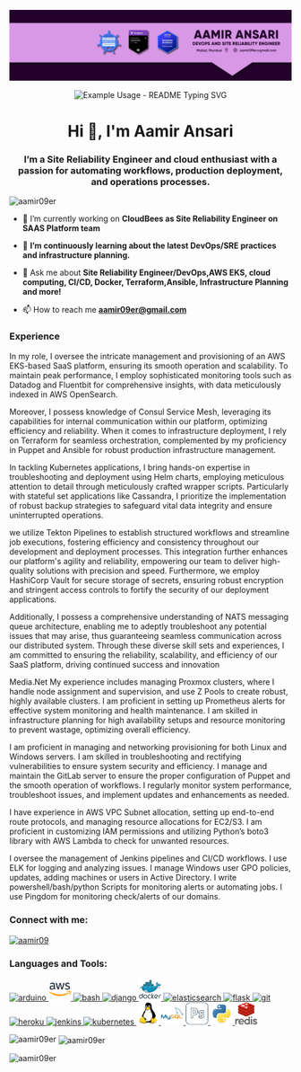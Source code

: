<p align="center">
   <img src="DevOps.jpeg">
 
</p>
<p align="center">
  <img src="https://readme-typing-svg.demolab.com/?lines=Welcome to my Github!!&font=Fira%Code&center=true&width=380&height=50&duration=4000&pause=1000" alt="Example Usage - README Typing SVG">
</p>



<h1 align="center">Hi 👋, I'm Aamir Ansari</h1>
<h3 align="center">I’m a Site Reliability Engineer and cloud enthusiast with a passion for automating workflows, production deployment, and operations processes.</h3>

<p align="left"> <img src="https://komarev.com/ghpvc/?username=aamir09er&label=Profile%20views&color=0e75b6&style=flat" alt="aamir09er" /> </p>

- 🔭 I’m currently working on **CloudBees as Site Reliability Engineer on SAAS Platform team**

- 🌱 **I’m continuously learning about the latest DevOps/SRE practices and infrastructure planning.**

- 💬 Ask me about **Site Reliability Engineer/DevOps,AWS EKS, cloud computing, CI/CD, Docker, Terraform,Ansible, Infrastructure Planning and more!**

- 📫 How to reach me **aamir09er@gmail.com**

<h3> Experience</h3>

In my role, I oversee the intricate management and provisioning of an AWS EKS-based SaaS platform, ensuring its smooth operation and scalability. To maintain peak performance, I employ sophisticated monitoring tools such as Datadog and Fluentbit for comprehensive insights, with data meticulously indexed in AWS OpenSearch.

Moreover, I possess knowledge of Consul Service Mesh, leveraging its capabilities for internal communication within our platform, optimizing efficiency and reliability. When it comes to infrastructure deployment, I rely on Terraform for seamless orchestration, complemented by my proficiency in Puppet and Ansible for robust production infrastructure management.

In tackling Kubernetes applications, I bring hands-on expertise in troubleshooting and deployment using Helm charts, employing meticulous attention to detail through meticulously crafted wrapper scripts. Particularly with stateful set applications like Cassandra, I prioritize the implementation of robust backup strategies to safeguard vital data integrity and ensure uninterrupted operations.

we utilize Tekton Pipelines to establish structured workflows and streamline job executions, fostering efficiency and consistency throughout our development and deployment processes. This integration further enhances our platform's agility and reliability, empowering our team to deliver high-quality solutions with precision and speed.
Furthermore, we employ HashiCorp Vault for secure storage of secrets, ensuring robust encryption and stringent access controls to fortify the security of our deployment applications.

Additionally, I possess a comprehensive understanding of NATS messaging queue architecture, enabling me to adeptly troubleshoot any potential issues that may arise, thus guaranteeing seamless communication across our distributed system. Through these diverse skill sets and experiences, I am committed to ensuring the reliability, scalability, and efficiency of our SaaS platform, driving continued success and innovation

Media.Net
My experience includes managing Proxmox clusters, where I handle node assignment and supervision, and use Z Pools to create robust, highly available clusters. I am proficient in setting up Prometheus alerts for effective system monitoring and health maintenance. I am skilled in infrastructure planning for high availability setups and resource monitoring to prevent wastage, optimizing overall efficiency.

I am proficient in managing and networking provisioning for both Linux and Windows servers. I am skilled in troubleshooting and rectifying vulnerabilities to ensure system security and efficiency. I manage and maintain the GitLab server to ensure the proper configuration of Puppet and the smooth operation of workflows. I regularly monitor system performance, troubleshoot issues, and implement updates and enhancements as needed.

I have experience in AWS VPC Subnet allocation, setting up end-to-end route protocols, and managing resource allocations for EC2/S3. I am proficient in customizing IAM permissions and utilizing Python’s boto3 library with AWS Lambda to check for unwanted resources.

I oversee the management of Jenkins pipelines and CI/CD workflows. I use ELK for logging and analyzing issues. I manage Windows user GPO policies, updates, adding machines or users in Active Directory. I write powershell/bash/python Scripts for monitoring alerts or automating jobs. I use Pingdom for monitoring check/alerts of our domains.


<h3 align="left">Connect with me:</h3>
<p align="left">
<a href="https://linkedin.com/in/aamir09" target="blank"><img align="center" src="https://raw.githubusercontent.com/rahuldkjain/github-profile-readme-generator/master/src/images/icons/Social/linked-in-alt.svg" alt="aamir09" height="30" width="40" /></a>
</p>

<h3 align="left">Languages and Tools:</h3>
<p align="left"> <a href="https://www.arduino.cc/" target="_blank" rel="noreferrer"> <img src="https://cdn.worldvectorlogo.com/logos/arduino-1.svg" alt="arduino" width="40" height="40"/> </a> <a href="https://aws.amazon.com" target="_blank" rel="noreferrer"> <img src="https://raw.githubusercontent.com/devicons/devicon/master/icons/amazonwebservices/amazonwebservices-original-wordmark.svg" alt="aws" width="40" height="40"/> </a> <a href="https://www.gnu.org/software/bash/" target="_blank" rel="noreferrer"> <img src="https://www.vectorlogo.zone/logos/gnu_bash/gnu_bash-icon.svg" alt="bash" width="40" height="40"/> </a> <a href="https://www.djangoproject.com/" target="_blank" rel="noreferrer"> <img src="https://cdn.worldvectorlogo.com/logos/django.svg" alt="django" width="40" height="40"/> </a> <a href="https://www.docker.com/" target="_blank" rel="noreferrer"> <img src="https://raw.githubusercontent.com/devicons/devicon/master/icons/docker/docker-original-wordmark.svg" alt="docker" width="40" height="40"/> </a> <a href="https://www.elastic.co" target="_blank" rel="noreferrer"> <img src="https://www.vectorlogo.zone/logos/elastic/elastic-icon.svg" alt="elasticsearch" width="40" height="40"/> </a> <a href="https://flask.palletsprojects.com/" target="_blank" rel="noreferrer"> <img src="https://www.vectorlogo.zone/logos/pocoo_flask/pocoo_flask-icon.svg" alt="flask" width="40" height="40"/> </a> <a href="https://git-scm.com/" target="_blank" rel="noreferrer"> <img src="https://www.vectorlogo.zone/logos/git-scm/git-scm-icon.svg" alt="git" width="40" height="40"/> </a> <a href="https://heroku.com" target="_blank" rel="noreferrer"> <img src="https://www.vectorlogo.zone/logos/heroku/heroku-icon.svg" alt="heroku" width="40" height="40"/> </a> <a href="https://www.jenkins.io" target="_blank" rel="noreferrer"> <img src="https://www.vectorlogo.zone/logos/jenkins/jenkins-icon.svg" alt="jenkins" width="40" height="40"/> </a> <a href="https://kubernetes.io" target="_blank" rel="noreferrer"> <img src="https://www.vectorlogo.zone/logos/kubernetes/kubernetes-icon.svg" alt="kubernetes" width="40" height="40"/> </a> <a href="https://www.linux.org/" target="_blank" rel="noreferrer"> <img src="https://raw.githubusercontent.com/devicons/devicon/master/icons/linux/linux-original.svg" alt="linux" width="40" height="40"/> </a> <a href="https://www.mysql.com/" target="_blank" rel="noreferrer"> <img src="https://raw.githubusercontent.com/devicons/devicon/master/icons/mysql/mysql-original-wordmark.svg" alt="mysql" width="40" height="40"/> </a> <a href="https://www.photoshop.com/en" target="_blank" rel="noreferrer"> <img src="https://raw.githubusercontent.com/devicons/devicon/master/icons/photoshop/photoshop-line.svg" alt="photoshop" width="40" height="40"/> </a> <a href="https://www.python.org" target="_blank" rel="noreferrer"> <img src="https://raw.githubusercontent.com/devicons/devicon/master/icons/python/python-original.svg" alt="python" width="40" height="40"/> </a> <a href="https://redis.io" target="_blank" rel="noreferrer"> <img src="https://raw.githubusercontent.com/devicons/devicon/master/icons/redis/redis-original-wordmark.svg" alt="redis" width="40" height="40"/> </a> </p>

<p><img align="left" src="https://github-readme-stats.vercel.app/api/top-langs?username=aamir09er&show_icons=true&locale=en&layout=compact" alt="aamir09er" /></p>

<p>&nbsp;<img align="center" src="https://github-readme-stats.vercel.app/api?username=aamir09er&show_icons=true&locale=en" alt="aamir09er" /></p>

<p><img align="center" src="https://github-readme-streak-stats.herokuapp.com/?user=aamir09er&" alt="aamir09er" /></p>

